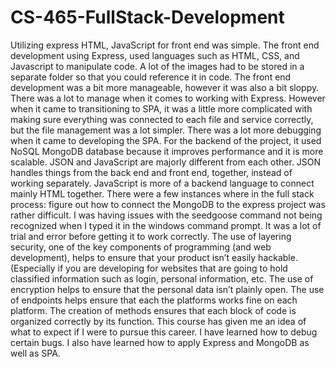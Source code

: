 # CS-465-FullStack-Development
Utilizing express HTML, JavaScript for front end was simple. The front end development using Express, used languages such as HTML, CSS, and Javascript to manipulate code. A lot of the images had to be stored in a separate folder so that you could reference it in code. The front end development was a bit more manageable, however it was also a bit sloppy. There was a lot to manage when it comes to working with Express. However when it came to transitioning to SPA, it was a little more complicated with making sure everything was connected to each file and service correctly, but the file management was a lot simpler. There was a lot more debugging when it came to developing the SPA. For the backend of the project, it used NoSQL MongoDB database because it improves performance and it is more scalable. JSON and JavaScript are majorly different from each other. JSON handles things from the back end and front end, together, instead of working separately. JavaScript is more of a backend language to connect mainly HTML together. There were a few instances where in the full stack process: figure out how to connect the MongoDB to the express project was rather difficult. I was having issues with the seedgoose command not being recognized when I typed it in the windows command prompt. It was a lot of trial and error before getting it to work correctly. The use of layering security, one of the key components of programming (and web development), helps to ensure that your product isn’t easily hackable. (Especially if you are developing for websites that are going to hold classified information such as login, personal information, etc. The use of encryption helps to ensure that the personal data isn’t plainly open. The use of endpoints helps ensure that each the platforms works fine on each platform. The creation of methods ensures that each block of code is organized correctly by its function. This course has given me an idea of what to expect if I were to pursue this career. I have learned how to debug certain bugs. I also have learned how to apply Express and MongoDB as well as SPA.
